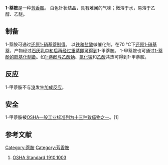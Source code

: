 **1-萘胺**是一种[芳香胺](https://zh.wikipedia.org/wiki/芳香胺 "wikilink")。
白色针状结晶，具有难闻的气味；微溶于水，易溶于乙醇、乙醚。

## 制备

1-萘胺可通过[还原](https://zh.wikipedia.org/wiki/还原 "wikilink")[1-硝基萘制得](https://zh.wikipedia.org/wiki/1-硝基萘 "wikilink")。
以[铁和](https://zh.wikipedia.org/wiki/铁 "wikilink")[盐酸](../Page/盐酸.md "wikilink")做催化剂，在70 °C下[还原](https://zh.wikipedia.org/wiki/还原 "wikilink")[1-硝基萘](https://zh.wikipedia.org/wiki/1-硝基萘 "wikilink")，产物经过[石灰乳中和后再经过重蒸即可得到](https://zh.wikipedia.org/wiki/石灰乳 "wikilink")1-甲萘胺。
1-甲萘胺也可通过[1-萘酚的](https://zh.wikipedia.org/wiki/1-萘酚 "wikilink")[酰基化制备](https://zh.wikipedia.org/wiki/酰基化 "wikilink")。如[1-萘酚与](https://zh.wikipedia.org/wiki/1-萘酚 "wikilink")[乙酸钠](../Page/乙酸钠.md "wikilink")、[氯化铵](../Page/氯化铵.md "wikilink")和[乙酸](../Page/乙酸.md "wikilink")共热可得到1-甲萘胺。

## 反应

1-甲萘胺不与[溴](../Page/溴.md "wikilink")发生[加成反应](../Page/加成反应.md "wikilink")。

## 安全

1-甲萘胺被[OSHA一般工业标准列为十三种](https://zh.wikipedia.org/wiki/职业安全和健康署 "wikilink")[致癌物之一](https://zh.wikipedia.org/wiki/致癌物 "wikilink")。\[1\]

## 参考文献

[Category:萘胺](https://zh.wikipedia.org/wiki/Category:萘胺 "wikilink")
[Category:芳香胺](https://zh.wikipedia.org/wiki/Category:芳香胺 "wikilink")

1.  [OSHA
    Standard 1910.1003](http://www.osha.gov/pls/oshaweb/owadisp.show_document?p_table=STANDARDS&p_id=10007)